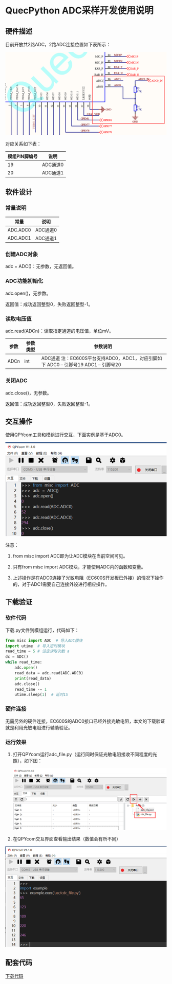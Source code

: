 # **QuecPython  ADC采样开发使用说明**

## 硬件描述

目前开放共2路ADC，2路ADC连接位置如下表所示：

![](media/7acc910ebd7bf4eb806399676e468795.png)

对应关系如下表：

| 模组PIN脚编号 | 说明     |
|---------------|----------|
| 19            | ADC通道0 |
| 20            | ADC通道1 |

## 软件设计

### 常量说明

| 常量     | 说明     |
|----------|----------|
| ADC.ADC0 | ADC通道0 |
| ADC.ADC1 | ADC通道1 |

### 创建ADC对象

adc = ADC()：无参数，无返回值。

### ADC功能初始化

adc.open()，无参数。

返回值：成功返回整型0，失败返回整型-1。

### 读取电压值

adc.read(ADCn)：读取指定通道的电压值，单位mV。

| 参数 | 参数类型 | 参数说明                                                                           |
|------|----------|------------------------------------------------------------------------------------|
| ADCn | int      | ADC通道 注：EC600S平台支持ADC0，ADC1，对应引脚如下 ADC0 – 引脚号19 ADC1 – 引脚号20 |

### 关闭ADC

adc.close()，无参数。

返回值：成功返回整型0，失败返回整型-1。

## 交互操作

使用QPYcom工具和模组进行交互，下面实例是基于ADC0。

![](media/d498ea36bae149ce7f0f7221587898bc.png)

注意：

1.  from misc import ADC即为让ADC模块在当前空间可见。

2.  只有from misc import ADC模块，才能使用ADC内的函数和变量。

3.  上述操作是在ADC0连接了光敏电阻（EC600S开发板已外接）的情况下操作的，对于ADC1需要自己连接外设进行相应操作。

## 下载验证

### 软件代码

下载.py文件到模组运行，代码如下：

```python
from misc import ADC  # 导入ADC模块 
import utime  # 导入定时模块 
read_time = 5 # 设定读取次数 a
dc = ADC() 
while read_time:  
	adc.open()  
	read_data = adc.read(ADC.ADC0)  
	print(read_data)  
	adc.close()  
	read_time -= 1  
	utime.sleep(1)  # 延时1S
```

### 硬件连接

无需另外的硬件连接，EC600S的ADC0接口已经外接光敏电阻，本文的下载验证就是利用光敏电阻进行辅助验证。

### 运行效果

1. 打开QPYcom运行adc_file.py（运行同时保证光敏电阻接收不同程度的光照），如下图：

   ![](media/e574fb98f5cd8906b43f82b87012770d.png)

   

2.  在QPYcom交互界面查看输出结果（数值会有所不同）

![](media/fbce9c32a8929f43a5635b8e6c770219.png)

## 配套代码

<!-- * [下载代码](code/adc_file.py)  -->

 <a href="zh-cn/QuecPythonSub/code/adc_file.py" target="_blank">下载代码</a>